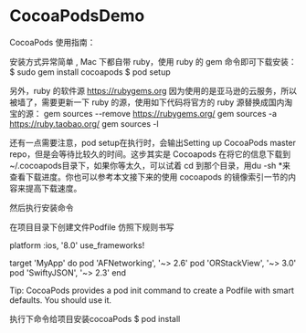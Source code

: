 # CocoaPodsDemo

CocoaPods 使用指南：

安装方式异常简单 , Mac 下都自带 ruby，使用 ruby 的 gem 命令即可下载安装：
$ sudo gem install cocoapods
$ pod setup

另外，ruby 的软件源 https://rubygems.org 因为使用的是亚马逊的云服务，所以被墙了，需要更新一下 ruby 的源，使用如下代码将官方的 ruby 源替换成国内淘宝的源：
gem sources --remove https://rubygems.org/
gem sources -a https://ruby.taobao.org/
gem sources -l

还有一点需要注意，pod setup在执行时，会输出Setting up CocoaPods master repo，但是会等待比较久的时间。这步其实是 Cocoapods 在将它的信息下载到 ~/.cocoapods目录下，如果你等太久，可以试着 cd 到那个目录，用du -sh *来查看下载进度。你也可以参考本文接下来的使用 cocoapods 的镜像索引一节的内容来提高下载速度。

然后执行安装命令

在项目目录下创建文件Podfile
仿照下规则书写

platform :ios, '8.0'
use_frameworks!

target 'MyApp' do
  pod 'AFNetworking', '~> 2.6'
  pod 'ORStackView', '~> 3.0'
  pod 'SwiftyJSON', '~> 2.3'
end

Tip: CocoaPods provides a pod init command to create a Podfile with smart defaults. You should use it.

执行下命令给项目安装cocoaPods
$ pod install



  
